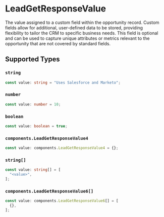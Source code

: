 # LeadGetResponseValue

The value assigned to a custom field within the opportunity record. Custom fields allow for additional, user-defined data to be stored, providing flexibility to tailor the CRM to specific business needs. This field is optional and can be used to capture unique attributes or metrics relevant to the opportunity that are not covered by standard fields.


## Supported Types

### `string`

```typescript
const value: string = "Uses Salesforce and Marketo";
```

### `number`

```typescript
const value: number = 10;
```

### `boolean`

```typescript
const value: boolean = true;
```

### `components.LeadGetResponseValue4`

```typescript
const value: components.LeadGetResponseValue4 = {};
```

### `string[]`

```typescript
const value: string[] = [
  "<value>",
];
```

### `components.LeadGetResponseValue6[]`

```typescript
const value: components.LeadGetResponseValue6[] = [
  {},
];
```

